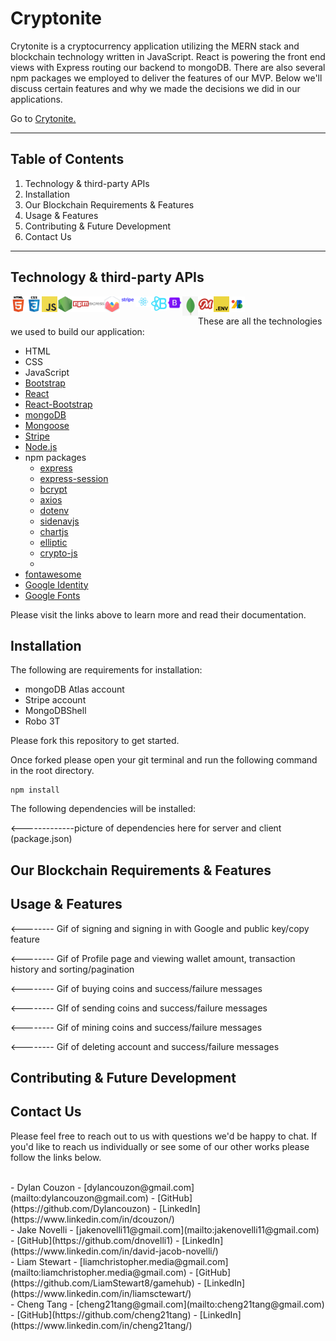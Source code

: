 # Cryptonite

Crytonite is a cryptocurrency application utilizing the MERN stack and blockchain technology written in JavaScript. React is powering the front end views with Express routing our backend to mongoDB. There are also several npm packages we employed to deliver the features of our MVP. Below we'll discuss certain features and why we made the decisions we did in our applications.

Go to [Crytonite.]()


<hr>

## Table of Contents

1. Technology & third-party APIs
2. Installation
3. Our Blockchain Requirements & Features
4. Usage & Features
5. Contributing & Future Development
6. Contact Us

<hr>


## Technology & third-party APIs

<img align="left" alt="html" width="25x" src="./client/public/assets/icons/html5.png"/> &nbsp;
<img align="left" alt="css" width="25x" src="./client/public/assets/icons/css.png"/> &nbsp;
<img align="left" alt="javascript" width="25x" src="./client/public/assets/icons/javascript.png"/> &nbsp;
<img align="left" alt="nodejs" width="25x" src="./client/public/assets/icons/nodejs.png"/> &nbsp;
<img align="left" alt="npm" width="25x" src="./client/public/assets/icons/npm-2.png"/> &nbsp;
<img align="left" alt="express" width="25x" src="./client/public/assets/icons/express.png"/> &nbsp;
<img align="left" alt="chartjs" width="25x" src="./client/public/assets/icons/chartjs.png"/> &nbsp;
<img align="left" alt="stripe" width="25x" src="./client/public/assets/icons/stripe.png"/> &nbsp;
<img align="left" alt="react" width="25x" src="./client/public/assets/icons/react.png"/> &nbsp;
<img align="left" alt="react-boostrap" width="25x" src="./client/public/assets/icons/react-bootstrap.png"/> &nbsp;
<img align="left" alt="boostrap" width="25x" src="./client/public/assets/icons/bootstrap.png"/> &nbsp;
<img align="left" alt="mongoDB" width="25x" src="./client/public/assets/icons/atlas-mongoDB-1.png"/> &nbsp;
<img align="left" alt="mongoose" width="25x" src="./client/public/assets/icons/mongoose.png"/> &nbsp;
<img align="left" alt="dotenv" width="25x" src="./client/public/assets/icons/dotenv.png"/> &nbsp;
<img align="left" alt="googlefonts" width="25x" src="./client/public/assets/icons/googlefonts.png"/> &nbsp;

These are all the technologies we used to build our application:

- HTML
- CSS
- JavaScript
- [Bootstrap](https://getbootstrap.com/)
- [React](https://reactjs.org/)
- [React-Bootstrap](https://react-bootstrap.github.io/)
- [mongoDB](https://www.mongodb.com/)
- [Mongoose](https://mongoosejs.com/)
- [Stripe](https://stripe.com/)
- [Node.js](https://nodejs.org/en/)
- npm packages
  - [express](https://www.npmjs.com/package/express)
  - [express-session](https://www.npmjs.com/package/express-session)
  - [bcrypt](https://www.npmjs.com/package/bcrypt)
  - [axios](https://www.npmjs.com/package/axios)
  - [dotenv](https://www.npmjs.com/package/dotenv)
  - [sidenavjs](https://www.npmjs.com/package/sidenavjs)
  - [chartjs](https://www.chartjs.org/)
  - [elliptic](https://www.npmjs.com/package/elliptic)
  - [crypto-js](https://www.npmjs.com/package/crypto-js)
  - 
- [fontawesome](https://fontawesome.com/)
- [Google Identity](https://developers.google.com/identity/sign-in/web/sign-in)
- [Google Fonts](https://fonts.google.com/)

Please visit the links above to learn more and read their documentation.

## Installation

The following are requirements for installation:

- mongoDB Atlas account
- Stripe account
- MongoDBShell
- Robo 3T

Please fork this repository to get started.

Once forked please open your git terminal and run the following command in the root directory.
```
npm install
```

The following dependencies will be installed:

<-------------picture of dependencies here for server and client (package.json)


## Our Blockchain Requirements & Features



## Usage & Features

<-------- Gif of signing and signing in with Google and public key/copy feature

<-------- Gif of Profile page and viewing wallet amount, transaction history and sorting/pagination

<-------- Gif of buying coins and success/failure messages

<-------- GIf of sending coins and success/failure messages

<-------- Gif of mining coins and success/failure messages

<-------- Gif of deleting account and success/failure messages


## Contributing & Future Development


## Contact Us

Please feel free to reach out to us with questions we'd be happy to chat. If you'd like to reach us individually or see some of our other works please follow the links below.

<br>
  - Dylan Couzon
    - [dylancouzon@gmail.com](mailto:dylancouzon@gmail.com)
    - [GitHub](https://github.com/Dylancouzon)
    - [LinkedIn](https://www.linkedin.com/in/dcouzon/)
<br>
  - Jake Novelli
    - [jakenovelli11@gmail.com](mailto:jakenovelli11@gmail.com)
    - [GitHub](https://github.com/dnovelli1)
    - [LinkedIn](https://www.linkedin.com/in/david-jacob-novelli/)
<br>
  - Liam Stewart
    - [liamchristopher.media@gmail.com](mailto:liamchristopher.media@gmail.com)
    - [GitHub](https://github.com/LiamStewart8/gamehub)
    - [LinkedIn](https://www.linkedin.com/in/liamsctewart/)
<br>
  - Cheng Tang
    - [cheng21tang@gmail.com](mailto:cheng21tang@gmail.com)
    - [GitHub](https://github.com/cheng21tang)
    - [LinkedIn](https://www.linkedin.com/in/cheng21tang/)
